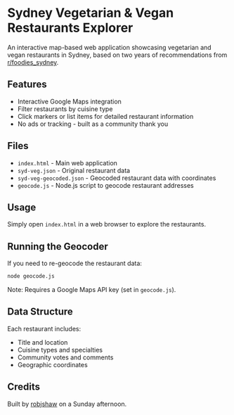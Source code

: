 # Sydney Vegetarian & Vegan Restaurants Explorer

An interactive map-based web application showcasing vegetarian and vegan restaurants in Sydney, based on two years of recommendations from [r/foodies_sydney](https://www.reddit.com/r/foodies_sydney/).

## Features

- Interactive Google Maps integration
- Filter restaurants by cuisine type
- Click markers or list items for detailed restaurant information
- No ads or tracking - built as a community thank you

## Files

- `index.html` - Main web application
- `syd-veg.json` - Original restaurant data
- `syd-veg-geocoded.json` - Geocoded restaurant data with coordinates
- `geocode.js` - Node.js script to geocode restaurant addresses

## Usage

Simply open `index.html` in a web browser to explore the restaurants.

## Running the Geocoder

If you need to re-geocode the restaurant data:

```bash
node geocode.js
```

Note: Requires a Google Maps API key (set in `geocode.js`).

## Data Structure

Each restaurant includes:
- Title and location
- Cuisine types and specialties
- Community votes and comments
- Geographic coordinates

## Credits

Built by [robjshaw](https://github.com/robjshaw/) on a Sunday afternoon.
